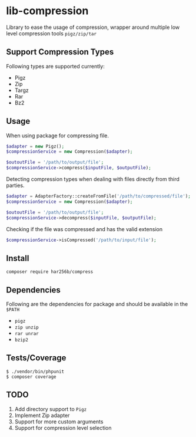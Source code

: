 # lib-compression

Library to ease the usage of compression, wrapper around multiple low level compression tools `pigz/zip/tar`

## Support Compression Types
Following types are supported currently:
* Pigz
* Zip
* Targz
* Rar
* Bz2

## Usage
When using package for compressing file.
```php
$adapter = new Pigz();
$compressionService = new Compression($adapter);

$outoutFile = '/path/to/output/file';
$compressionService->compress($inputFile, $outputFile);
```

Detecting compression types when dealing with files directly from third parties. 
```php
$adapter = AdapterFactory::createFromFile('/path/to/compressed/file');
$compressionService = new Compression($adapter);

$outoutFile = '/path/to/output/file';
$compressionService->decompress($inputFile, $outputFile);
```

Checking if the file was compressed and has the valid extension

```php
$compressionService->isCompressed('/path/to/input/file');
```

## Install
`composer require har256b/compress`

## Dependencies
Following are the dependencies for package and should be available in the `$PATH` 
* `pigz` 
* `zip unzip`
* `rar unrar`
* `bzip2` 

## Tests/Coverage
```
$ ./vendor/bin/phpunit
$ composer coverage
```

## TODO
1. Add directory support to `Pigz`
2. Implement Zip adapter
3. Support for more custom arguments
4. Support for compression level selection
